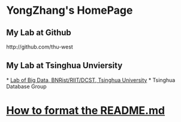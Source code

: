 # YongZhang's HomePage
<h2>My Lab at Github</h2>
<p>http://github.com/thu-west</p>

<h2>My Lab at Tsinghua Unviersity</h2>
* <a href="http://180.76.145.135/west/">Lab of Big Data, BNRist/RIIT/DCST, Tsinghua University</a>
* Tsinghua Database Group

<a href="https://docs.github.com/cn/github/writing-on-github/getting-started-with-writing-and-formatting-on-github/about-writing-and-formatting-on-github">How to format the README.md</a>
====
